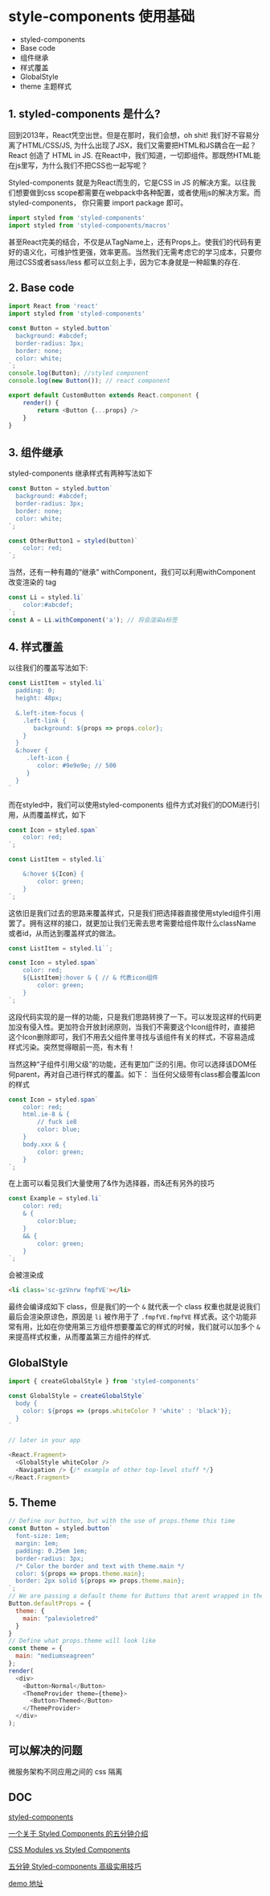 # style-components 使用基础

- styled-components
- Base code
- 组件继承
- 样式覆盖
- GlobalStyle
- theme 主题样式

## 1. styled-components 是什么?

回到2013年，React凭空出世。但是在那时，我们会想，oh shit! 我们好不容易分离了HTML/CSS/JS, 为什么出现了JSX，我们又需要把HTML和JS耦合在一起？React 创造了 HTML in JS. 在React中，我们知道，一切即组件。那既然HTML能在js里写，为什么我们不把CSS也一起写呢？

Styled-components 就是为React而生的，它是CSS in JS 的解决方案。以往我们想要做到css scope都需要在webpack中各种配置，或者使用js的解决方案。而 styled-components， 你只需要 import package 即可。

```javascript
import styled from 'styled-components'
import styled from 'styled-components/macros'
```

甚至React完美的结合，不仅是从TagName上，还有Props上。使我们的代码有更好的语义化，可维护性更强，效率更高。当然我们无需考虑它的学习成本，只要你用过CSS或者sass/less 都可以立刻上手，因为它本身就是一种超集的存在.

## 2. Base code

```javascript
import React from 'react'
import styled from 'styled-components'

const Button = styled.button`
  background: #abcdef;
  border-radius: 3px;
  border: none;
  color: white;
`;
console.log(Button); //styled component
console.log(new Button()); // react component

export default CustomButton extends React.component {
    render() {
        return <Button {...props} />
    }
}
```

## 3. 组件继承

styled-components 继承样式有两种写法如下

```javascript
const Button = styled.button`
  background: #abcdef;
  border-radius: 3px;
  border: none;
  color: white;
`;

const OtherButton1 = styled(button)`
    color: red;
`;
```

当然，还有一种有趣的“继承” withComponent，我们可以利用withComponent 改变渲染的 tag

```javascript
const Li = styled.li`
    color:#abcdef;
`;
const A = Li.withComponent('a'); // 将会渲染a标签
```

## 4. 样式覆盖

以往我们的覆盖写法如下:

```javascript
const ListItem = styled.li`
  padding: 0;
  height: 48px;
  
  &.left-item-focus {
    .left-link {
       background: ${props => props.color};
    }
  }
  &:hover {
     .left-icon {
        color: #9e9e9e; // 500
     }
  }
`
```

而在styled中，我们可以使用styled-components 组件方式对我们的DOM进行引用，从而覆盖样式，如下

```javascript
const Icon = styled.span`
    color: red;
`;

const ListItem = styled.li`

    &:hover ${Icon} {
        color: green;
    }
`;
```

这依旧是我们过去的思路来覆盖样式，只是我们把选择器直接使用styled组件引用罢了。拥有这样的接口，就更加让我们无需去思考需要给组件取什么className或者id，从而达到覆盖样式的做法。

```javascript
const ListItem = styled.li``;

const Icon = styled.span`
    color: red;
    ${ListItem}:hover & { // & 代表icon组件
        color: green;
    }
`;
```

这段代码实现的是一样的功能，只是我们思路转换了一下。可以发现这样的代码更加没有侵入性。更加符合开放封闭原则，当我们不需要这个Icon组件时，直接把这个Icon删除即可，我们不用去父组件里寻找与该组件有关的样式，不容易造成样式污染。突然觉得眼前一亮，有木有！

当然这种“子组件引用父级”的功能，还有更加广泛的引用。你可以选择该DOM任何parent，再对自己进行样式的覆盖。如下：
当任何父级带有class都会覆盖Icon的样式

```javascript
const Icon = styled.span`
    color: red;
    html.ie-8 & {
        // fuck ie8
        color: blue;
    }
    body.xxx & {
        color: green;
    }
`;
```

在上面可以看见我们大量使用了&作为选择器，而&还有另外的技巧

```javascript
const Example = styled.li`
    color: red;
    & {
        color:blue;
    }
    && {
        color: green;
    }
`;
```

会被渲染成

```html
<li class='sc-gzVnrw fmpfVE'></li>
```

最终会编译成如下 class，但是我们的一个 `&` 就代表一个 class 权重也就是说我们最后会渲染原谅色，原因是 `li` 被作用于了 `.fmpfVE.fmpfVE` 样式表。这个功能非常有用，比如在你使用第三方组件想要覆盖它的样式的时候，我们就可以加多个 `&` 来提高样式权重，从而覆盖第三方组件的样式.

## GlobalStyle

```javascript
import { createGlobalStyle } from 'styled-components'

const GlobalStyle = createGlobalStyle`
  body {
    color: ${props => (props.whiteColor ? 'white' : 'black')};
  }
`

// later in your app

<React.Fragment>
  <GlobalStyle whiteColor />
  <Navigation /> {/* example of other top-level stuff */}
</React.Fragment>
```

## 5. Theme

```javascript
// Define our button, but with the use of props.theme this time
const Button = styled.button`
  font-size: 1em;
  margin: 1em;
  padding: 0.25em 1em;
  border-radius: 3px;
  /* Color the border and text with theme.main */
  color: ${props => props.theme.main};
  border: 2px solid ${props => props.theme.main};
`;
// We are passing a default theme for Buttons that arent wrapped in the ThemeProvider
Button.defaultProps = {
  theme: {
    main: "palevioletred"
  }
}
// Define what props.theme will look like
const theme = {
  main: "mediumseagreen"
};
render(
  <div>
    <Button>Normal</Button>
    <ThemeProvider theme={theme}>
      <Button>Themed</Button>
    </ThemeProvider>
  </div>
);
```
## 可以解决的问题

微服务架构不同应用之间的 css  隔离

## DOC

[styled-components](https://www.styled-components.com)

[一个关于 Styled Components 的五分钟介绍](https://github.com/sqrthree/sqrthree.github.io/issues/11)

[CSS Modules vs Styled Components](https://hashnode.com/post/css-modules-vs-styled-components-ciz2g9dt7000h7c535j35rbfu)

[五分钟 Styled-components 高级实用技巧](https://segmentfault.com/a/1190000016246882)

[demo 地址]()